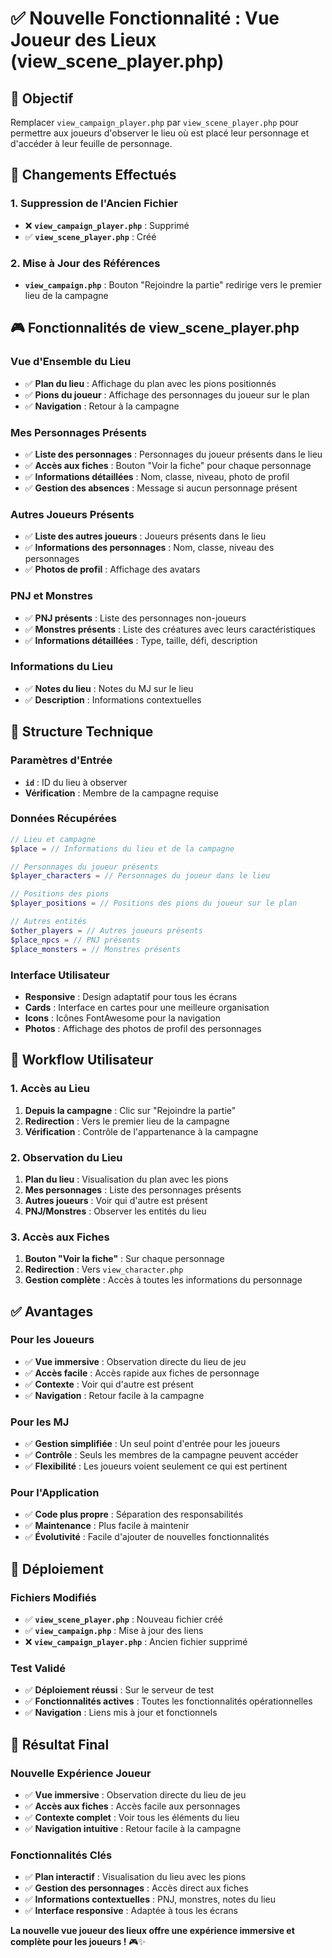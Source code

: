 # ✅ Nouvelle Fonctionnalité : Vue Joueur des Lieux (view_scene_player.php)

## 🎯 Objectif

Remplacer `view_campaign_player.php` par `view_scene_player.php` pour permettre aux joueurs d'observer le lieu où est placé leur personnage et d'accéder à leur feuille de personnage.

## 🔄 Changements Effectués

### **1. Suppression de l'Ancien Fichier**
- ❌ **`view_campaign_player.php`** : Supprimé
- ✅ **`view_scene_player.php`** : Créé

### **2. Mise à Jour des Références**
- **`view_campaign.php`** : Bouton "Rejoindre la partie" redirige vers le premier lieu de la campagne

## 🎮 Fonctionnalités de view_scene_player.php

### **Vue d'Ensemble du Lieu**
- ✅ **Plan du lieu** : Affichage du plan avec les pions positionnés
- ✅ **Pions du joueur** : Affichage des personnages du joueur sur le plan
- ✅ **Navigation** : Retour à la campagne

### **Mes Personnages Présents**
- ✅ **Liste des personnages** : Personnages du joueur présents dans le lieu
- ✅ **Accès aux fiches** : Bouton "Voir la fiche" pour chaque personnage
- ✅ **Informations détaillées** : Nom, classe, niveau, photo de profil
- ✅ **Gestion des absences** : Message si aucun personnage présent

### **Autres Joueurs Présents**
- ✅ **Liste des autres joueurs** : Joueurs présents dans le lieu
- ✅ **Informations des personnages** : Nom, classe, niveau des personnages
- ✅ **Photos de profil** : Affichage des avatars

### **PNJ et Monstres**
- ✅ **PNJ présents** : Liste des personnages non-joueurs
- ✅ **Monstres présents** : Liste des créatures avec leurs caractéristiques
- ✅ **Informations détaillées** : Type, taille, défi, description

### **Informations du Lieu**
- ✅ **Notes du lieu** : Notes du MJ sur le lieu
- ✅ **Description** : Informations contextuelles

## 🔧 Structure Technique

### **Paramètres d'Entrée**
- **`id`** : ID du lieu à observer
- **Vérification** : Membre de la campagne requise

### **Données Récupérées**
```php
// Lieu et campagne
$place = // Informations du lieu et de la campagne

// Personnages du joueur présents
$player_characters = // Personnages du joueur dans le lieu

// Positions des pions
$player_positions = // Positions des pions du joueur sur le plan

// Autres entités
$other_players = // Autres joueurs présents
$place_npcs = // PNJ présents
$place_monsters = // Monstres présents
```

### **Interface Utilisateur**
- **Responsive** : Design adaptatif pour tous les écrans
- **Cards** : Interface en cartes pour une meilleure organisation
- **Icons** : Icônes FontAwesome pour la navigation
- **Photos** : Affichage des photos de profil des personnages

## 🎯 Workflow Utilisateur

### **1. Accès au Lieu**
1. **Depuis la campagne** : Clic sur "Rejoindre la partie"
2. **Redirection** : Vers le premier lieu de la campagne
3. **Vérification** : Contrôle de l'appartenance à la campagne

### **2. Observation du Lieu**
1. **Plan du lieu** : Visualisation du plan avec les pions
2. **Mes personnages** : Liste des personnages présents
3. **Autres joueurs** : Voir qui d'autre est présent
4. **PNJ/Monstres** : Observer les entités du lieu

### **3. Accès aux Fiches**
1. **Bouton "Voir la fiche"** : Sur chaque personnage
2. **Redirection** : Vers `view_character.php`
3. **Gestion complète** : Accès à toutes les informations du personnage

## ✅ Avantages

### **Pour les Joueurs**
- ✅ **Vue immersive** : Observation directe du lieu de jeu
- ✅ **Accès facile** : Accès rapide aux fiches de personnage
- ✅ **Contexte** : Voir qui d'autre est présent
- ✅ **Navigation** : Retour facile à la campagne

### **Pour les MJ**
- ✅ **Gestion simplifiée** : Un seul point d'entrée pour les joueurs
- ✅ **Contrôle** : Seuls les membres de la campagne peuvent accéder
- ✅ **Flexibilité** : Les joueurs voient seulement ce qui est pertinent

### **Pour l'Application**
- ✅ **Code plus propre** : Séparation des responsabilités
- ✅ **Maintenance** : Plus facile à maintenir
- ✅ **Évolutivité** : Facile d'ajouter de nouvelles fonctionnalités

## 🚀 Déploiement

### **Fichiers Modifiés**
- ✅ **`view_scene_player.php`** : Nouveau fichier créé
- ✅ **`view_campaign.php`** : Mise à jour des liens
- ❌ **`view_campaign_player.php`** : Ancien fichier supprimé

### **Test Validé**
- ✅ **Déploiement réussi** : Sur le serveur de test
- ✅ **Fonctionnalités actives** : Toutes les fonctionnalités opérationnelles
- ✅ **Navigation** : Liens mis à jour et fonctionnels

## 🎉 Résultat Final

### **Nouvelle Expérience Joueur**
- ✅ **Vue immersive** : Observation directe du lieu de jeu
- ✅ **Accès aux fiches** : Accès facile aux personnages
- ✅ **Contexte complet** : Voir tous les éléments du lieu
- ✅ **Navigation intuitive** : Retour facile à la campagne

### **Fonctionnalités Clés**
- ✅ **Plan interactif** : Visualisation du lieu avec les pions
- ✅ **Gestion des personnages** : Accès direct aux fiches
- ✅ **Informations contextuelles** : PNJ, monstres, notes du lieu
- ✅ **Interface responsive** : Adaptée à tous les écrans

**La nouvelle vue joueur des lieux offre une expérience immersive et complète pour les joueurs !** 🎮✨
